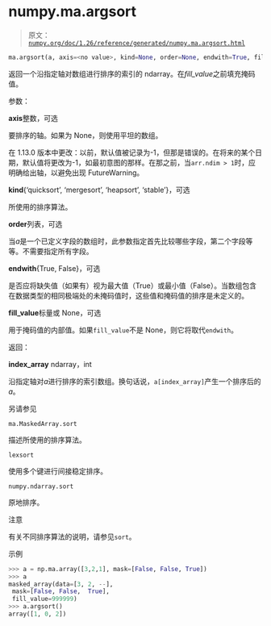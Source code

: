 # numpy.ma.argsort

> 原文：[`numpy.org/doc/1.26/reference/generated/numpy.ma.argsort.html`](https://numpy.org/doc/1.26/reference/generated/numpy.ma.argsort.html)

```py
ma.argsort(a, axis=<no value>, kind=None, order=None, endwith=True, fill_value=None)
```

返回一个沿指定轴对数组进行排序的索引的 ndarray。在*fill_value*之前填充掩码值。

参数：

**axis**整数，可选

要排序的轴。如果为 None，则使用平坦的数组。

在 1.13.0 版本中更改：以前，默认值被记录为-1，但那是错误的。在将来的某个日期，默认值将更改为-1，如最初意图的那样。在那之前，当`arr.ndim > 1`时，应明确给出轴，以避免出现 FutureWarning。

**kind**{‘quicksort’, ‘mergesort’, ‘heapsort’, ‘stable’}，可选

所使用的排序算法。

**order**列表，可选

当*a*是一个已定义字段的数组时，此参数指定首先比较哪些字段，第二个字段等等。不需要指定所有字段。

**endwith**{True, False}，可选

是否应将缺失值（如果有）视为最大值（True）或最小值（False）。当数组包含在数据类型的相同极端处的未掩码值时，这些值和掩码值的排序是未定义的。

**fill_value**标量或 None，可选

用于掩码值的内部值。如果`fill_value`不是 None，则它将取代`endwith`。

返回：

**index_array** ndarray，int

沿指定轴对*a*进行排序的索引数组。换句话说，`a[index_array]`产生一个排序后的*a*。

另请参见

`ma.MaskedArray.sort`

描述所使用的排序算法。

`lexsort`

使用多个键进行间接稳定排序。

`numpy.ndarray.sort`

原地排序。

注意

有关不同排序算法的说明，请参见`sort`。

示例

```py
>>> a = np.ma.array([3,2,1], mask=[False, False, True])
>>> a
masked_array(data=[3, 2, --],
 mask=[False, False,  True],
 fill_value=999999)
>>> a.argsort()
array([1, 0, 2]) 
```
